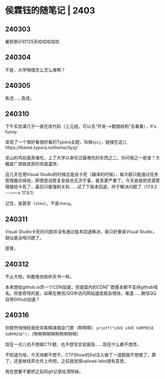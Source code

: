 # 侯霖钰的随笔记 | 2403

## 240303

暑假倒计时125天哈哈哈哈哈



## 240304

不是，大学物理怎么怎么难啊？



## 240305

焦虑……真烦。



## 240310

下午实验课几乎一直在改代码（三元组，可以去“开发-->数据结构”去看看），It's funny.

发现了一个很好看很好看的Typora主题，叫做`dyzj`，链接在这儿https://theme.typora.io/theme/dyzj/

龙山的鸡丝面真难吃，上了大学以来吃过最难吃的东西之二，你问我之一是谁？大概是广顺铁皮房的鸡蛋灌饼。

这几天在用Visual Studio的时候总是会卡死（编译的时候），每次都只能通过任务管理器杀掉他，即使尝试修复安装也无济于事，甚至更严重了，今天直接把资源管理器给卡死了，最后只能强制关机……试了下版本回退，终于解决问题了（17.9.2 -----> 17.9.1）

记住，是甚至（`shen`），不是`sheng`。 



## 240311

Visual Studio卡死的问题并没有通过版本回退解决，我只好重装Visual Studio，貌似是没啥问题了。

感冒。



## 240312

不止大物，听数电也和听天书一样。

本来想给github.io弄一个CDN加速，但是国内的CDN厂商基本都不支持github域名。但是奇怪的是，如果在微信/QQ中访问网站速度就会很快，难道……微信QQ自带Github加速？



## 240316

你居然悄悄给我抢邓紫棋演唱会门票（啊啊啊） `printf("LOVE LOVE SURPRISE SURPRISE");`（啊啊啊啊啊啊啊啊啊啊）

现在一点儿也不想做CTF题，也不想写实验报告……现在什么都不想弄。

不知道为啥，今天啥都不想干。CTFShow的Sql注入做了一道题就不想做了，算了，还是继续弄文件上传吧，之前就觉得upload-labs很有意思。

我在想要不要把之前的git记录给清除掉。
